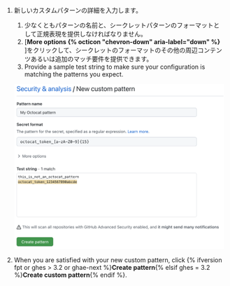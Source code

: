 1. 新しいカスタムパターンの詳細を入力します。
   1. 少なくともパターンの名前と、シークレットパターンのフォーマットとして正規表現を提供しなければなりません。
   1. [**More options {% octicon "chevron-down" aria-label="down" %}** ]をクリックして、シークレットのフォーマットのその他の周辺コンテンツあるいは追加のマッチ要件を提供できます。
   1. Provide a sample test string to make sure your configuration is matching the patterns you expect.

   ![カスタムの{% data variables.product.prodname_secret_scanning %}パターン形式の作成](/assets/images/help/repository/secret-scanning-create-custom-pattern.png)
1. When you are satisfied with your new custom pattern, click {% ifversion fpt or ghes > 3.2 or ghae-next %}**Create pattern**{% elsif ghes = 3.2 %}**Create custom pattern**{% endif %}.
